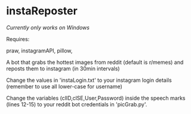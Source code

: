 # instaReposter

*Currently only works on Windows*


Requires:

praw,
instagramAPI,
pillow,

A bot that grabs the hottest images from reddit (default is r/memes) and reposts them to instagram (in 30min intervals)

Change the values in 'instaLogin.txt' to your instagram login details (remember to use all lower-case for username)

Change the variables (clID,clSE,User,Password) inside the speech marks (lines 12-15) to your reddit bot credentials in 'picGrab.py'.
